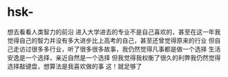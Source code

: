 # hsk-
想去看看人类智力的前沿
进入大学进去的专业不是自己喜欢的，甚至在这一年我觉得自己的智力并没有多大进步比上高考的自己，甚至还曾觉得原来的行业
但自己走访过很多多行业，听了很多很多故事，我仍然觉得凡事都是做一个选择
生活安逸是一个选择，亲近自然是一个选择
但我觉得我权衡了很久的利弊我仍然觉得选择敲键盘，想算法是我喜欢做的事
这！就足够了
